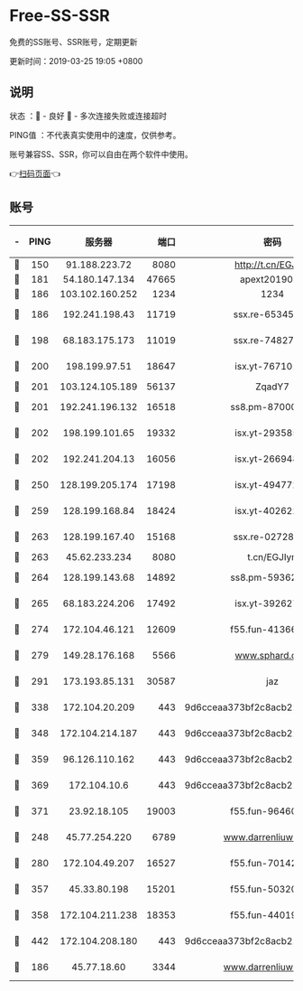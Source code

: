 # Free-SS-SSR

免费的SS账号、SSR账号，定期更新

更新时间：2019-03-25 19:05 +0800

## 说明

状态     ：🙂 - 良好 🙁 - 多次连接失败或连接超时

PING值   ：不代表真实使用中的速度，仅供参考。

账号兼容SS、SSR，你可以自由在两个软件中使用。

👉[扫码页面](https://liesauer.github.io/Free-SS-SSR/)👈

## 账号

|-|PING|服务器|端口|密码|加密方式|区域|
|:----:|:----:|:-----:|-----:|:----:|:----:|:----:|
|🙂|150|91.188.223.72|8080|http://t.cn/EGJIyrl|rc4-md5|RU|
|🙂|181|54.180.147.134|47665|apext2019001|chacha20|KR|
|🙂|186|103.102.160.252|1234|1234|rc4-md5|JP|
|🙂|186|192.241.198.43|11719|ssx.re-65345978|aes-256-cfb|US|
|🙂|198|68.183.175.173|11019|ssx.re-74827421|aes-256-cfb|US|
|🙂|200|198.199.97.51|18647|isx.yt-76710107|aes-256-cfb|US|
|🙂|201|103.124.105.189|56137|ZqadY7|chacha20|CN|
|🙂|201|192.241.196.132|16518|ss8.pm-87000545|aes-256-cfb|US|
|🙂|202|198.199.101.65|19332|isx.yt-29358597|aes-256-cfb|US|
|🙂|202|192.241.204.13|16056|isx.yt-26694898|aes-256-cfb|US|
|🙂|250|128.199.205.174|17198|isx.yt-49477216|aes-256-cfb|SG|
|🙂|259|128.199.168.84|18424|isx.yt-40262228|aes-256-cfb|SG|
|🙂|263|128.199.167.40|15168|ssx.re-02728847|aes-256-cfb|SG|
|🙂|263|45.62.233.234|8080|t.cn/EGJIyrl|rc4-md5|CA|
|🙂|264|128.199.143.68|14892|ss8.pm-59362021|aes-256-cfb|SG|
|🙂|265|68.183.224.206|17492|isx.yt-39262764|aes-256-cfb|SG|
|🙂|274|172.104.46.121|12609|f55.fun-41366697|aes-256-cfb|SG|
|🙂|279|149.28.176.168|5566|www.sphard.com|aes-256-cfb|AU|
|🙂|291|173.193.85.131|30587|jaz|aes-256-cfb|US|
|🙂|338|172.104.20.209|443|9d6cceaa373bf2c8acb22e60b6a58be6|aes-256-cfb|US|
|🙂|348|172.104.214.187|443|9d6cceaa373bf2c8acb22e60b6a58be6|aes-256-cfb|US|
|🙂|359|96.126.110.162|443|9d6cceaa373bf2c8acb22e60b6a58be6|aes-256-cfb|US|
|🙂|369|172.104.10.6|443|9d6cceaa373bf2c8acb22e60b6a58be6|aes-256-cfb|US|
|🙂|371|23.92.18.105|19003|f55.fun-96460512|aes-256-cfb|US|
|🙂|248|45.77.254.220|6789|www.darrenliuwei.com|aes-256-cfb|SG|
|🙂|280|172.104.49.207|16527|f55.fun-70142394|aes-256-cfb|SG|
|🙂|357|45.33.80.198|15201|f55.fun-50320612|aes-256-cfb|US|
|🙂|358|172.104.211.238|18353|f55.fun-44019178|aes-256-cfb|US|
|🙂|442|172.104.208.180|443|9d6cceaa373bf2c8acb22e60b6a58be6|aes-256-cfb|US|
|🙁|186|45.77.18.60|3344|www.darrenliuwei.com|aes-256-cfb|JP|
